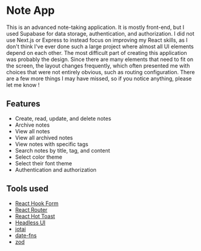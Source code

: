 # Note App

This is an advanced note-taking application. It is mostly front-end, but I used Supabase for data storage, authentication, and authorization. I did not use Next.js or Express to instead focus on improving my React skills, as I don't think I've ever done such a large project where almost all UI elements depend on each other.
The most difficult part of creating this application was probably the design. Since there are many elements that need to fit on the screen, the layout changes frequently, which often presented me with choices that were not entirely obvious, such as routing configuration. There are a few more things I may have missed, so if you notice anything, please let me know !

## Features

- Create, read, update, and delete notes
- Archive notes
- View all notes
- View all archived notes
- View notes with specific tags
- Search notes by title, tag, and content
- Select color theme
- Select their font theme
- Authentication and authorization

## Tools used

- [React Hook Form](https://react-hook-form.com/)
- [React Router](https://reactrouter.com/)
- [React Hot Toast](https://react-hot-toast.com/)
- [Headless UI](https://headlessui.com/)
- [jotai](https://jotai.org/)
- [date-fns](https://date-fns.org/)
- [zod](https://zod.dev/)
